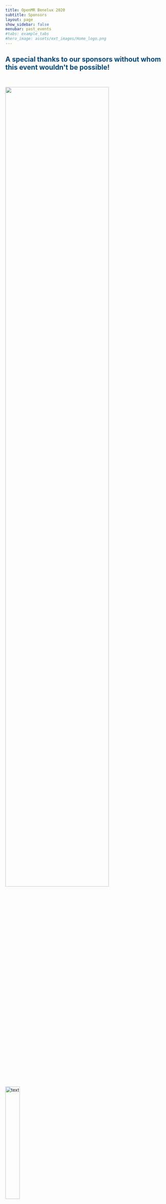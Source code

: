 ```yaml
---
title: OpenMR Benelux 2020
subtitle: Sponsors
layout: page
show_sidebar: false
menubar: past_events
#tabs: example_tabs
#hero_image: assets/ext_images/Home_logo.png
---
```


## <span style="color:#004777"> A special thanks to our sponsors without whom this event wouldn't be possible! </span>

<style>
img {
  width: 30%;
  height: auto;
  display: inline-block;
}
.img1 {
  width: 80%;
  height: auto;
  display: inline-block;
}
</style>

&nbsp;

<img class="img1" style="float: left;" src="../../assets/ext_images/2020/sponsor_page.png" width="1230px" height="190px"> 

<img src="../../assets/ext_images/2020/post_separator.png" alt="text"> 
<br>
<a href="#"><i class="fas fa-arrow-alt-circle-up" style="position: relative; top: -3px; text-indent: 0px; vertical-align: middle; color:#004777;"></i></a>
